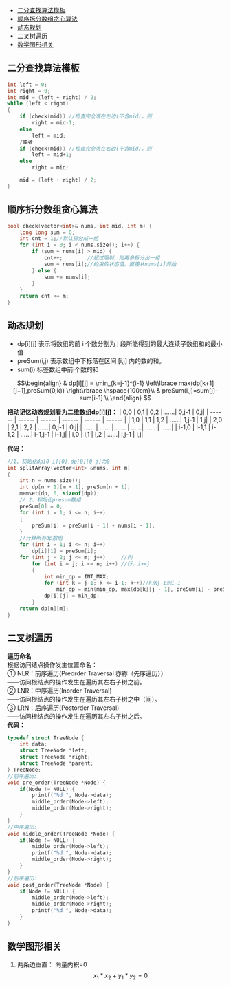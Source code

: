- [二分查找算法模板](#二分查找算法模板)
- [顺序拆分数组贪心算法](#顺序拆分数组贪心算法)
- [动态规划](#动态规划)
- [二叉树遍历](#二叉树遍历)
- [数学图形相关](#数学图形相关)
## 二分查找算法模板
```c++
int left = 0;
int right = 0;
int mid = (left + right) / 2;
while (left < right)
{
	if (check(mid)) //检查完全落在左边(不含mid)，则
		right = mid-1;
	else
		left = mid;
	/或者
	if (check(mid)) //检查完全落在右边(不含mid)，则
		left = mid+1;
	else
		right = mid;

	mid = (left + right) / 2;
}
```
## 顺序拆分数组贪心算法
```c++
bool check(vector<int>& nums, int mid, int m) {
    long long sum = 0;
    int cnt = 1;//默认拆分成一组
    for (int i = 0; i < nums.size(); i++) {
        if (sum + nums[i] > mid) {
            cnt++;        //超过限制，则再多拆分出一组
            sum = nums[i];//约束的状态值，直接从nums[i]开始
        } else {
            sum += nums[i];
        }
    }
    return cnt <= m;
}
```
## 动态规划
- dp[i][j] 表示将数组的前 i 个数分割为 j 段所能得到的最大连续子数组和的最小值  
- preSum(i,j) 表示数组中下标落在区间 [i,j] 内的数的和。  
- sum(i) 标签数组中前i个数的和  

$$\begin{align} 
&
dp[i][j]  =
\min_{k=j-1}^{i-1}
\left\lbrace 
max(dp[k+1][j−1],preSum(0,k)) 
\right\rbrace  
\hspace{100cm}\\
& preSum(i,j)=sum[j]-sum[i-1] \\
\end{align}
$$  

<strong>把动记忆动态规划看为二维数组dp[i][j]：</strong>
| 0,0 | 0,1 | 0,2 | ……| 0,j-1 | 0,j|
| ------ | ------ | ------ | ------ | ------ | ------ |
| 1,0 | 1,1 | 1,2 | ……| 1,j-1 | 1,j|
| 2,0 | 2,1 | 2,2 | ……| 0,j-1 | 0,j|
| …… | …… | …… | ……| …… | ……|
| i-1,0 | i-1,1 | i-1,2 | ……| i-1,j-1 | i-1,j|
| i,0 | i,1 | i,2 | ……| i,j-1 | i,j|

<strong>代码：</strong>
```c++  
//1、初始化dp[0-i][0],dp[0][0-j]为0
int splitArray(vector<int> &nums, int m)
{
    int n = nums.size();
    int dp[n + 1][m + 1], preSum[n + 1];
    memset(dp, 0, sizeof(dp));
    // 2、初始化presum数组
    preSum[0] = 0;
    for (int i = 1; i <= n; i++)
    {
        preSum[i] = preSum[i - 1] + nums[i - 1];
    }
    //计算所有dp数组
    for (int i = 1; i <= n; i++)
        dp[i][1] = preSum[i];
    for (int j = 2; j <= m; j++)     //列
        for (int i = j; i <= n; i++) //行，i>=j
        {
            int min_dp = INT_MAX;
            for (int k = j-1; k <= i-1; k++)//k从j-1到i-1
                min_dp = min(min_dp, max(dp[k][j - 1], preSum[i] - preSum[k]));
            dp[i][j] = min_dp;
        }
    return dp[n][m];
}
```
## 二叉树遍历
<strong>遍历命名</strong>  
根据访问结点操作发生位置命名：  
① NLR：前序遍历(Preorder Traversal 亦称（先序遍历））  
——访问根结点的操作发生在遍历其左右子树之前。  
② LNR：中序遍历(Inorder Traversal)  
——访问根结点的操作发生在遍历其左右子树之中（间）。  
③ LRN：后序遍历(Postorder Traversal)  
——访问根结点的操作发生在遍历其左右子树之后。  
<strong>代码：</strong>
```c++
typedef struct TreeNode {
    int data;
    struct TreeNode *left;
    struct TreeNode *right;
    struct TreeNode *parent;
} TreeNode;
//前序遍历:
void pre_order(TreeNode *Node) {
    if(Node != NULL) {
        printf("%d ", Node->data);
        middle_order(Node->left);
        middle_order(Node->right);
    }
}
//中序遍历: 
void middle_order(TreeNode *Node) {
    if(Node != NULL) {
        middle_order(Node->left);
        printf("%d ", Node->data);
        middle_order(Node->right);
    }
}
//后序遍历:
void post_order(TreeNode *Node) {
    if(Node != NULL) {
        middle_order(Node->left);
        middle_order(Node->right);
        printf("%d ", Node->data);
    }
}
```
## 数学图形相关
1. 两条边垂直： 向量内积=0   
$$
x_1*x_2+y_1*y_2=0
$$

